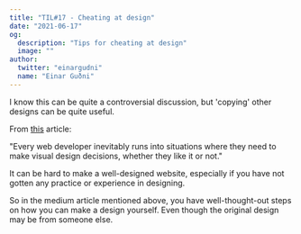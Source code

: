 ```yaml
---
title: "TIL#17 - Cheating at design"
date: "2021-06-17"
og:
  description: "Tips for cheating at design"
  image: ""
author:
  twitter: "einargudni"
  name: "Einar Guðni"
---
```


I know this can be quite a controversial discussion, but 'copying' other designs can be quite useful.

From [this](https://medium.com/refactoring-ui/7-practical-tips-for-cheating-at-design-40c736799886) article:

"Every web developer inevitably runs into situations where they need to make visual design decisions, whether they like it or not."

It can be hard to make a well-designed website, especially if you have not gotten any practice or experience in designing.

So in the medium article mentioned above, you have well-thought-out steps on how you can make a design yourself.
Even though the original design may be from someone else.
